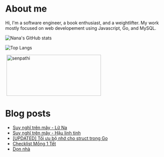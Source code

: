 <!-- <p align="center">
 <img width="auto" src="https://res.cloudinary.com/japananh/image/upload/v1638498299/Group_7_ltvipi.png" align="center" alt="icon" />
</p> -->

# About me

Hi, I'm a software engineer, a book enthusiast, and a weightlifter. My work mostly focused on web developement using Javascript, Go, and MySQL.

![Nana's GitHub stats](https://github-readme-stats.vercel.app/api?username=japananh&theme=buefy&show_icons=true)

![Top Langs](https://github-readme-stats.vercel.app/api/top-langs/?username=japananh&layout=compact)

<a>&nbsp;<img  align="center"  src="https://github-readme-streak-stats.herokuapp.com/?user=japananh&show_icons=true&locale=en"  alt="senpathi"  height="130"  width="300" /></a>

# Blog posts
<!-- BLOG-POST-LIST:START -->
- [Suy nghĩ trên mây - Lữ Na](https://nanacoder.hashnode.dev/suy-nghi-tren-may-lu-na)
- [Suy nghĩ trên mây - Hậu linh tinh](https://nanacoder.hashnode.dev/suy-nghi-tren-may-hau-linh-tinh)
- [[UPDATED] Tối ưu bộ nhớ cho struct trong Go](https://nanacoder.hashnode.dev/updated-toi-uu-bo-nho-cho-struct-trong-go)
- [Checklist Mồng 1 Tết](https://nanacoder.hashnode.dev/checklist-mong-1-tet)
- [Dọn nhà](https://nanacoder.hashnode.dev/don-nha)
<!-- BLOG-POST-LIST:END -->

